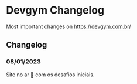 # Devgym Changelog 

Most important changes on https://devgym.com.br/

## Changelog 

### 08/01/2023 
Site no ar 🎉 com os desafios iniciais.  
